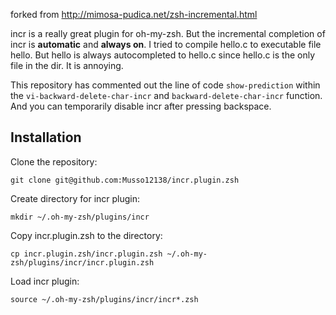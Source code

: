 forked from http://mimosa-pudica.net/zsh-incremental.html

incr is a really great plugin for oh-my-zsh. But the incremental completion of incr is **automatic** and **always on**. I tried to compile hello.c to executable file hello. But hello is always autocompleted to hello.c since hello.c is the only file in the dir. It is annoying.

This repository has commented out the line of code `show-prediction` within the `vi-backward-delete-char-incr` and `backward-delete-char-incr` function. And you can temporarily disable incr after pressing backspace.

## Installation

Clone the repository:

```
git clone git@github.com:Musso12138/incr.plugin.zsh
```

Create directory for incr plugin:

```
mkdir ~/.oh-my-zsh/plugins/incr
```

Copy incr.plugin.zsh to the directory:

```
cp incr.plugin.zsh/incr.plugin.zsh ~/.oh-my-zsh/plugins/incr/incr.plugin.zsh
```

Load incr plugin:

```
source ~/.oh-my-zsh/plugins/incr/incr*.zsh
```



